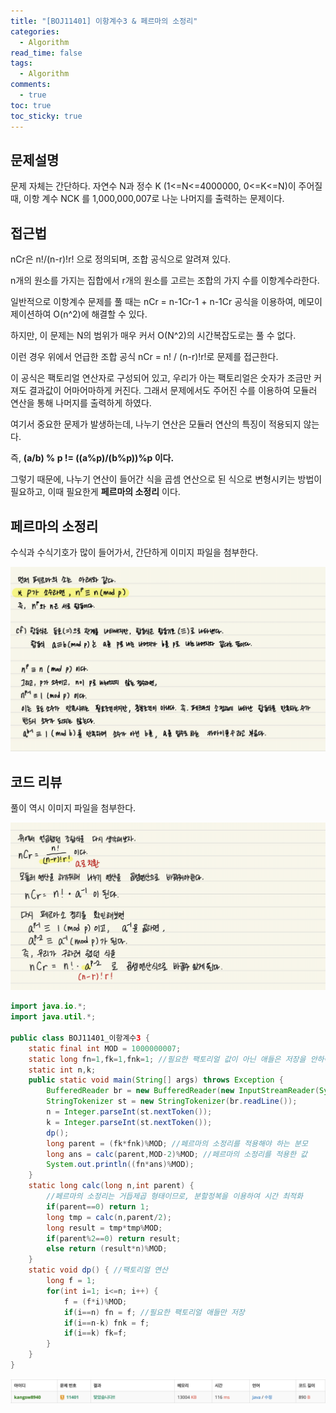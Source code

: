 ```yaml
---
title: "[BOJ11401] 이항계수3 & 페르마의 소정리"
categories:
  - Algorithm
read_time: false
tags:
  - Algorithm
comments:
  - true
toc: true
toc_sticky: true
---
```

## 문제설명
문제 자체는 간단하다. 자연수 N과 정수 K (1<=N<=4000000, 0<=K<=N)이 주어질 때, 이항 계수 NCK 를 1,000,000,007로 나눈 나머지를 출력하는 문제이다.

## 접근법
nCr은 n!/(n-r)!r! 으로 정의되며, 조합 공식으로 알려져 있다.

n개의 원소를 가지는 집합에서 r개의 원소를 고르는 조합의 가지 수를 이항계수라한다.

일반적으로 이항계수 문제를 풀 때는 nCr = n-1Cr-1 + n-1Cr 공식을 이용하여, 메모이제이션하여 O(n^2)에 해결할 수 있다. 

하지만, 이 문제는 N의 범위가 매우 커서 O(N^2)의 시간복잡도로는 풀 수 없다.

이런 경우 위에서 언급한 조합 공식 nCr = n! / (n-r)!r!로 문제를 접근한다.

이 공식은 팩토리얼 연산자로 구성되어 있고, 우리가 아는 팩토리얼은 숫자가 조금만 커져도 결과값이 어마어마하게 커진다. 그래서 문제에서도 주어진 수를 이용하여 모듈러 연산을 통해 나머지를 출력하게 하였다.

여기서 중요한 문제가 발생하는데, 나누기 연산은 모듈러 연산의 특징이 적용되지 않는다.

즉, __(a/b) % p != ((a%p)/(b%p))%p 이다.__

그렇기 때문에, 나누기 연산이 들어간 식을 곱셈 연산으로 된 식으로 변형시키는 방법이 필요하고, 이때 필요한게 __페르마의 소정리__ 이다.

## 페르마의 소정리
수식과 수식기호가 많이 들어가서, 간단하게 이미지 파일을 첨부한다.

![](/assets/img/Algorithm/20200402_1.png)

## 코드 리뷰
풀이 역시 이미지 파일을 첨부한다.

![](/assets/img/Algorithm/20200402_2.png)

```java
import java.io.*;
import java.util.*;

public class BOJ11401_이항계수3 {
	static final int MOD = 1000000007;
	static long fn=1,fk=1,fnk=1; //필요한 팩토리얼 값이 아닌 애들은 저장을 안하여 메모리를 줄인다.
	static int n,k;
	public static void main(String[] args) throws Exception {
		BufferedReader br = new BufferedReader(new InputStreamReader(System.in));
		StringTokenizer st = new StringTokenizer(br.readLine());
		n = Integer.parseInt(st.nextToken());
		k = Integer.parseInt(st.nextToken());
		dp();
		long parent = (fk*fnk)%MOD; //페르마의 소정리를 적용해야 하는 분모
		long ans = calc(parent,MOD-2)%MOD; //페르마의 소정리를 적용한 값
		System.out.println((fn*ans)%MOD);
	}
	static long calc(long n,int parent) { 
        //페르마의 소정리는 거듭제곱 형태이므로, 분할정복을 이용하여 시간 최적화
		if(parent==0) return 1;
		long tmp = calc(n,parent/2);
		long result = tmp*tmp%MOD;
		if(parent%2==0) return result;
		else return (result*n)%MOD;
	}
	static void dp() { //팩토리얼 연산
		long f = 1;
		for(int i=1; i<=n; i++) {
			f = (f*i)%MOD;
			if(i==n) fn = f; //필요한 팩토리얼 애들만 저장
			if(i==n-k) fnk = f;
			if(i==k) fk=f;
		}
	}
}
```

![](/assets/img/Algorithm/20200402_3.png)
